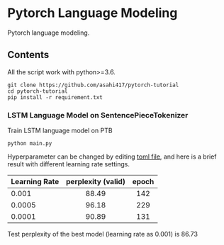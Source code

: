 # Pytorch Language Modeling
Pytorch language modeling.

## Contents
All the script work with python>=3.6. 

```
git clone https://github.com/asahi417/pytorch-tutorial
cd pytorch-tutorial
pip install -r requirement.txt
```

### LSTM Language Model on SentencePieceTokenizer  

Train LSTM language model on PTB  
```
python main.py 
```
Hyperparameter can be changed by editing [toml file](parameters/lstm.toml),
and here is a brief result with different learning rate settings.

| Learning Rate | perplexity (valid) | epoch |
| ------------- |:------------------:|:-----:|
| 0.001         |            88.49   | 142   |
| 0.0005        |            96.18   | 229   |
| 0.0001        |            90.89   | 131   |

Test perplexity of the best model (learning rate as 0.001) is 86.73

